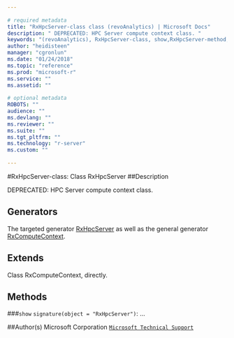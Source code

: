 ```yaml
--- 
 
# required metadata 
title: "RxHpcServer-class class (revoAnalytics) | Microsoft Docs" 
description: " DEPRECATED: HPC Server compute context class. " 
keywords: "(revoAnalytics), RxHpcServer-class, show,RxHpcServer-method, classes" 
author: "heidisteen" 
manager: "cgronlun" 
ms.date: "01/24/2018" 
ms.topic: "reference" 
ms.prod: "microsoft-r" 
ms.service: "" 
ms.assetid: "" 
 
# optional metadata 
ROBOTS: "" 
audience: "" 
ms.devlang: "" 
ms.reviewer: "" 
ms.suite: "" 
ms.tgt_pltfrm: "" 
ms.technology: "r-server" 
ms.custom: "" 
 
--- 
```

 
 
 
 
 #RxHpcServer-class: Class RxHpcServer 
 ##Description
 
DEPRECATED: HPC Server compute context class.
 
 
 ## Generators 

 
The targeted generator [RxHpcServer](RevoScaleR-deprecated.md) as well as the general generator
[RxComputeContext](RxComputeContext.md).
 
 ## Extends 

 
Class RxComputeContext, directly.
 
 ## Methods 

 


###`show`
`signature(object = "RxHpcServer")`: ...



 
 ##Author(s)
 Microsoft Corporation [`Microsoft Technical Support`](https://go.microsoft.com/fwlink/?LinkID=698556&clcid=0x409)
 
 
 
 
     

